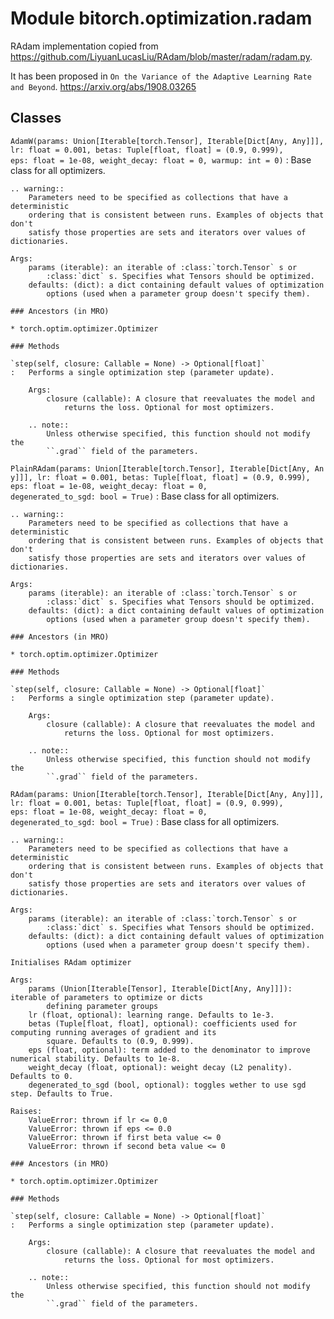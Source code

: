 Module bitorch.optimization.radam
=================================
RAdam implementation copied from https://github.com/LiyuanLucasLiu/RAdam/blob/master/radam/radam.py.

It has been proposed in `On the Variance of the Adaptive Learning Rate and Beyond`.
https://arxiv.org/abs/1908.03265

Classes
-------

`AdamW(params: Union[Iterable[torch.Tensor], Iterable[Dict[Any, Any]]], lr: float = 0.001, betas: Tuple[float, float] = (0.9, 0.999), eps: float = 1e-08, weight_decay: float = 0, warmup: int = 0)`
:   Base class for all optimizers.
    
    .. warning::
        Parameters need to be specified as collections that have a deterministic
        ordering that is consistent between runs. Examples of objects that don't
        satisfy those properties are sets and iterators over values of dictionaries.
    
    Args:
        params (iterable): an iterable of :class:`torch.Tensor` s or
            :class:`dict` s. Specifies what Tensors should be optimized.
        defaults: (dict): a dict containing default values of optimization
            options (used when a parameter group doesn't specify them).

    ### Ancestors (in MRO)

    * torch.optim.optimizer.Optimizer

    ### Methods

    `step(self, closure: Callable = None) ‑> Optional[float]`
    :   Performs a single optimization step (parameter update).
        
        Args:
            closure (callable): A closure that reevaluates the model and
                returns the loss. Optional for most optimizers.
        
        .. note::
            Unless otherwise specified, this function should not modify the
            ``.grad`` field of the parameters.

`PlainRAdam(params: Union[Iterable[torch.Tensor], Iterable[Dict[Any, Any]]], lr: float = 0.001, betas: Tuple[float, float] = (0.9, 0.999), eps: float = 1e-08, weight_decay: float = 0, degenerated_to_sgd: bool = True)`
:   Base class for all optimizers.
    
    .. warning::
        Parameters need to be specified as collections that have a deterministic
        ordering that is consistent between runs. Examples of objects that don't
        satisfy those properties are sets and iterators over values of dictionaries.
    
    Args:
        params (iterable): an iterable of :class:`torch.Tensor` s or
            :class:`dict` s. Specifies what Tensors should be optimized.
        defaults: (dict): a dict containing default values of optimization
            options (used when a parameter group doesn't specify them).

    ### Ancestors (in MRO)

    * torch.optim.optimizer.Optimizer

    ### Methods

    `step(self, closure: Callable = None) ‑> Optional[float]`
    :   Performs a single optimization step (parameter update).
        
        Args:
            closure (callable): A closure that reevaluates the model and
                returns the loss. Optional for most optimizers.
        
        .. note::
            Unless otherwise specified, this function should not modify the
            ``.grad`` field of the parameters.

`RAdam(params: Union[Iterable[torch.Tensor], Iterable[Dict[Any, Any]]], lr: float = 0.001, betas: Tuple[float, float] = (0.9, 0.999), eps: float = 1e-08, weight_decay: float = 0, degenerated_to_sgd: bool = True)`
:   Base class for all optimizers.
    
    .. warning::
        Parameters need to be specified as collections that have a deterministic
        ordering that is consistent between runs. Examples of objects that don't
        satisfy those properties are sets and iterators over values of dictionaries.
    
    Args:
        params (iterable): an iterable of :class:`torch.Tensor` s or
            :class:`dict` s. Specifies what Tensors should be optimized.
        defaults: (dict): a dict containing default values of optimization
            options (used when a parameter group doesn't specify them).
    
    Initialises RAdam optimizer
    
    Args:
        params (Union[Iterable[Tensor], Iterable[Dict[Any, Any]]]): iterable of parameters to optimize or dicts
            defining parameter groups
        lr (float, optional): learning range. Defaults to 1e-3.
        betas (Tuple[float, float], optional): coefficients used for computing running averages of gradient and its
            square. Defaults to (0.9, 0.999).
        eps (float, optional): term added to the denominator to improve numerical stability. Defaults to 1e-8.
        weight_decay (float, optional): weight decay (L2 penality). Defaults to 0.
        degenerated_to_sgd (bool, optional): toggles wether to use sgd step. Defaults to True.
    
    Raises:
        ValueError: thrown if lr <= 0.0
        ValueError: thrown if eps <= 0.0
        ValueError: thrown if first beta value <= 0
        ValueError: thrown if second beta value <= 0

    ### Ancestors (in MRO)

    * torch.optim.optimizer.Optimizer

    ### Methods

    `step(self, closure: Callable = None) ‑> Optional[float]`
    :   Performs a single optimization step (parameter update).
        
        Args:
            closure (callable): A closure that reevaluates the model and
                returns the loss. Optional for most optimizers.
        
        .. note::
            Unless otherwise specified, this function should not modify the
            ``.grad`` field of the parameters.